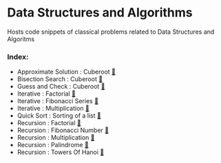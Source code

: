 # Data Structures and Algorithms
Hosts code snippets of classical problems related to Data Structures and Algoritms

### Index:
- Approximate Solution : Cuberoot [:link:](https://github.com/ameyak2310/Data_Structures_and_Algorithms/blob/main/src/ApprximateSolution_Cuberoot.py)
- Bisection Search : Cuberoot [:link:](https://github.com/ameyak2310/Data_Structures_and_Algorithms/blob/main/src/BisectionSearch_Cuberoot.py)
- Guess and Check : Cuberoot [:link:](https://github.com/ameyak2310/Data_Structures_and_Algorithms/blob/main/src/GuessNcheck_Cuberoot.py)
- Iterative : Factorial [:link:](https://github.com/ameyak2310/Data_Structures_and_Algorithms/blob/main/src/Iterative_Factorial.py)
- Iterative : Fibonacci Series [:link:](https://github.com/ameyak2310/Data_Structures_and_Algorithms/blob/main/src/Iterative_FibonacciSeries.py)
- Iterative : Multiplication [:link:](https://github.com/ameyak2310/Data_Structures_and_Algorithms/blob/main/src/RIterative_Multiplication.py)
- Quick Sort : Sorting of a list [:link:](https://github.com/ameyak2310/Data_Structures_and_Algorithms/blob/main/src/QuickSort_SortaList.py)
- Recursion : Factorial [:link:](https://github.com/ameyak2310/Data_Structures_and_Algorithms/blob/main/src/Recursion_Factorial.py)
- Recursion : Fibonacci Number [:link:](https://github.com/ameyak2310/Data_Structures_and_Algorithms/blob/main/src/Recursion_Fibonacci.py)
- Recursion : Multiplication [:link:](https://github.com/ameyak2310/Data_Structures_and_Algorithms/blob/main/src/Recursion_Multiplication.py)
- Recursion : Palindrome [:link:](https://github.com/ameyak2310/Data_Structures_and_Algorithms/blob/main/src/Recursion_Palindrome.py)
- Recursion : Towers Of Hanoi [:link:](https://github.com/ameyak2310/Data_Structures_and_Algorithms/blob/main/src/Recursion_TowersOfHanoi.py)

